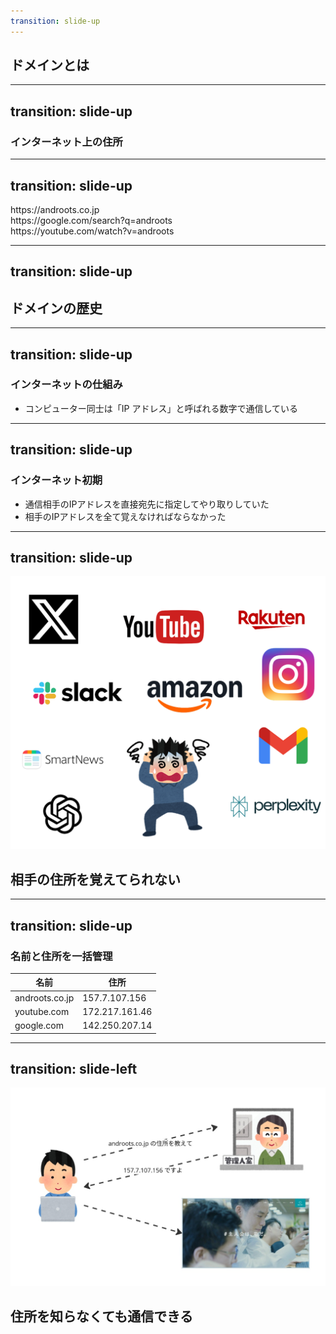 ```yaml
---
transition: slide-up
---
```


## ドメインとは

---
transition: slide-up
---

### インターネット上の住所

---
transition: slide-up
---

<div className="font-semibold text-[45px] italic">
https://<span v-mark.underline.red=1>androots.co.jp</span>
<br/>
https://<span v-mark.underline.red=1>google.com</span>/search?q=androots
<br/>
https://<span v-mark.underline.red=1>youtube.com</span>/watch?v=androots
</div>

---
transition: slide-up
---

## ドメインの歴史

<!-- ここでは、初期のIPアドレスでの通信から、名前と住所の一元管理、DNS誕生までの流れを説明します。 -->

---
transition: slide-up
---

### インターネットの仕組み

- コンピューター同士は「IP アドレス」と呼ばれる数字で通信している

---
transition: slide-up
---

### インターネット初期

- 通信相手のIPアドレスを直接宛先に指定してやり取りしていた
- 相手のIPアドレスを全て覚えなければならなかった

---
transition: slide-up
---

<img
  className="w-[1000px] h-auto"
  src="./01.png"
/>
<div v-click className="absolute backdrop-blur-xl top-0 left-0 w-full h-full flex items-center justify-center transition-all duration-300">
    <h2>
      相手の住所を覚えてられない
    </h2>
</div>

<!-- ※ 画像 "./01.png" は、数字だけのIPアドレスが羅列されたリストや、混乱する様子を表す図が効果的です。 -->

---
transition: slide-up
---

### 名前と住所を一括管理

<div>
    <table className="max-w-[500px] max-auto">
      <thead>
        <tr>
          <th>名前</th>
          <th>住所</th>
        </tr>
      </thead>
      <tbody>
        <tr>
          <td>androots.co.jp</td>
          <td>157.7.107.156</td>
        </tr>
        <tr>
          <td>youtube.com</td>
          <td>172.217.161.46</td>
        </tr>
        <tr>
          <td>google.com</td>
          <td>142.250.207.14</td>
        </tr>
      </tbody>
    </table>
</div>

<!-- ※ 表は、ドメイン（名前）とIPアドレス（住所）の対応表を示し、名前で管理するメリットを直感的に伝えるのに役立ちます。 -->

---
transition: slide-left
---

<img src="./02.jpg" className="w-[1200px] h-auto"/>
<div v-click className="absolute backdrop-blur-xl top-0 left-0 w-full h-full flex items-center justify-center transition-all duration-300">
    <h2>
      住所を知らなくても通信できる
    </h2>
</div>

<!-- ※ 画像 "./02.jpg" は、DNSの仕組みにより、ユーザーがドメイン名を入力するだけで目的のウェブサイトに接続できる様子を表現した図やイラストを使用すると良いでしょう。 -->

